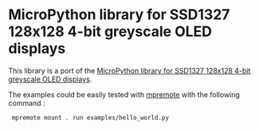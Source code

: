 # MicroPython library for SSD1327 128x128 4-bit greyscale OLED displays

This library is a port of the [MicroPython library for SSD1327 128x128 4-bit greyscale OLED displays](https://github.com/mcauser/micropython-ssd1327).

The examples could be easily tested with [mpremote](https://docs.micropython.org/en/latest/reference/mpremote.html) with the following command :

```sh
 mpremote mount . run examples/hello_world.py
```
